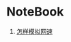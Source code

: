 # NoteBook
1. [怎样模拟网速](https://github.com/Mekor/NoteBook/blob/master/%E6%80%8E%E6%A0%B7%E6%A8%A1%E6%8B%9F%E7%BD%91%E9%80%9F.md)

